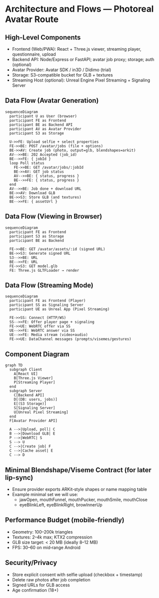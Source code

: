 # Architecture and Flows — Photoreal Avatar Route

## High-Level Components
- Frontend (Web/PWA): React + Three.js viewer, streaming player, questionnaire, upload
- Backend API: Node/Express or FastAPI; avatar job proxy; storage; auth (optional)
- Avatar Provider: Avatar SDK / in3D / Didimo (trial)
- Storage: S3-compatible bucket for GLB + textures
- Streaming Host (optional): Unreal Engine Pixel Streaming + Signaling Server

## Data Flow (Avatar Generation)

```mermaid
sequenceDiagram
  participant U as User (browser)
  participant FE as Frontend
  participant BE as Backend API
  participant AV as Avatar Provider
  participant S3 as Storage

  U->>FE: Upload selfie + select properties
  FE->>BE: POST /avatar/jobs (file + options)
  BE->>AV: Create job (photo, output=glb, blendshapes=arkit)
  AV-->>BE: 202 Accepted (job_id)
  BE-->>FE: { jobId }
  loop Poll status
    FE->>BE: GET /avatar/jobs/:jobId
    BE->>AV: GET job status
    AV-->>BE: { status, progress }
    BE-->>FE: { status, progress }
  end
  AV-->>BE: Job done + download URL
  BE->>AV: Download GLB
  BE->>S3: Store GLB (and textures)
  BE-->>FE: { assetUrl }
```

## Data Flow (Viewing in Browser)

```mermaid
sequenceDiagram
  participant FE as Frontend
  participant S3 as Storage
  participant BE as Backend

  FE->>BE: GET /avatar/assets/:id (signed URL)
  BE->>S3: Generate signed URL
  S3-->>BE: URL
  BE-->>FE: URL
  FE->>S3: GET model.glb
  FE: Three.js GLTFLoader → render
```

## Data Flow (Streaming Mode)

```mermaid
sequenceDiagram
  participant FE as Frontend (Player)
  participant SS as Signaling Server
  participant UE as Unreal App (Pixel Streaming)

  FE->>SS: Connect (HTTP/WS)
  SS-->>FE: Offer player page + signaling
  FE->>UE: WebRTC offer via SS
  UE-->>FE: WebRTC answer via SS
  UE-->>FE: Media stream (video+audio)
  FE->>UE: DataChannel messages (prompts/visemes/gestures)
```

## Component Diagram

```mermaid
graph TD
  subgraph Client
    A[React UI]
    B[Three.js Viewer]
    P[Streaming Player]
  end
  subgraph Server
    C[Backend API]
    D[(DB: users, jobs)]
    E[(S3 Storage)]
    S[Signaling Server]
    U[Unreal Pixel Streaming]
  end
  F[Avatar Provider API]

  A -->|Upload, poll| C
  B -->|Download GLB| E
  P -->|WebRTC| S
  S --> U
  C -->|Create job| F
  C -->|Cache asset| E
  C --> D
```

## Minimal Blendshape/Viseme Contract (for later lip-sync)
- Ensure provider exports ARKit‑style shapes or name mapping table
- Example minimal set we will use:
  - jawOpen, mouthFunnel, mouthPucker, mouthSmile, mouthClose
  - eyeBlinkLeft, eyeBlinkRight, browInnerUp

## Performance Budget (mobile‑friendly)
- Geometry: 100–200k triangles
- Textures: 2–4k max; KTX2 compression
- GLB size target: < 20 MB (ideally 8–12 MB)
- FPS: 30–60 on mid‑range Android

## Security/Privacy
- Store explicit consent with selfie upload (checkbox + timestamp)
- Delete raw photos after job completion
- Signed URLs for GLB access
- Age confirmation (18+)


